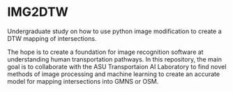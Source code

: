 # IMG2DTW
Undergraduate study on how to use python image modification to create a DTW mapping of intersections.

The hope is to create a foundation for image recognition software at understanding human transportation pathways.
In this repository, the main goal is to collaborate with the ASU Transportaion AI Laboratory to find novel methods of
image processing and machine learning to create an accurate model for mapping intersections into GMNS or OSM.
